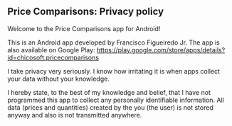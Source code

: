 ## Price Comparisons: Privacy policy

Welcome to the Price Comparisons app for Android!

This is an Android app developed by Francisco Figueiredo Jr. The app is also available on Google Play: https://play.google.com/store/apps/details?id=chicosoft.pricecomparisons

I take privacy very seriously.
I know how irritating it is when apps collect your data without your knowledge.

I hereby state, to the best of my knowledge and belief, that I have not programmed this app to collect any personally identifiable information. 
All data (prices and quantities) created by the you (the user) is not stored anyway and also is not transmitted anywhere.

